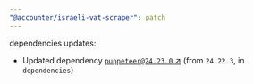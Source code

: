 ```yaml
---
"@accounter/israeli-vat-scraper": patch
---
```

dependencies updates:
  - Updated dependency [`puppeteer@24.23.0` ↗︎](https://www.npmjs.com/package/puppeteer/v/24.23.0) (from `24.22.3`, in `dependencies`)
